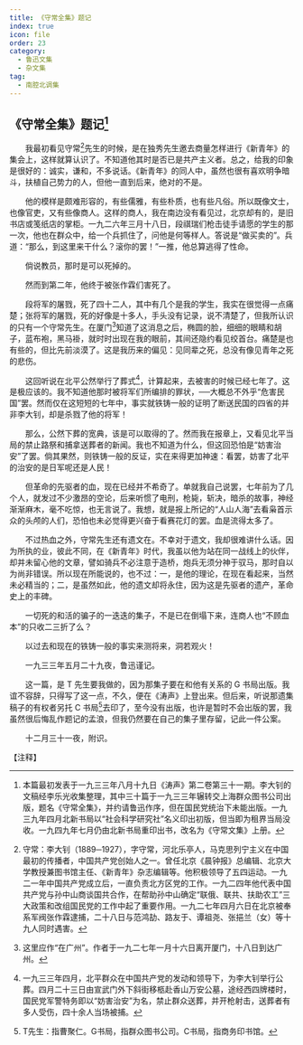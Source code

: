 ```yaml
---
title: 《守常全集》题记
index: true
icon: file
order: 23
category:
  - 鲁迅文集
  - 杂文集
tag:  
  - 南腔北调集
---
```


## 《守常全集》题记[^①]

　　我最初看见守常[^②]先生的时候，是在独秀先生邀去商量怎样进行《新青年》的集会上，这样就算认识了。不知道他其时是否已是共产主义者。总之，给我的印象是很好的：诚实，谦和，不多说话。《新青年》的同人中，虽然也很有喜欢明争暗斗，扶植自己势力的人，但他一直到后来，绝对的不是。

　　他的模样是颇难形容的，有些儒雅，有些朴质，也有些凡俗。所以既像文士，也像官吏，又有些像商人。这样的商人，我在南边没有看见过，北京却有的，是旧书店或笺纸店的掌柜。一九二六年三月十八日，段祺瑞们枪击徒手请愿的学生的那一次，他也在群众中，给一个兵抓住了，问他是何等样人。答说是“做买卖的”。兵道：“那么，到这里来干什么？滚你的罢！”一推，他总算逃得了性命。

　　倘说教员，那时是可以死掉的。

　　然而到第二年，他终于被张作霖们害死了。

　　段将军的屠戮，死了四十二人，其中有几个是我的学生，我实在很觉得一点痛楚；张将军的屠戮，死的好像是十多人，手头没有记录，说不清楚了，但我所认识的只有一个守常先生。在厦门[^③]知道了这消息之后，椭圆的脸，细细的眼睛和胡子，蓝布袍，黑马褂，就时时出现在我的眼前，其间还隐约看见绞首台。痛楚是也有些的，但比先前淡漠了。这是我历来的偏见：见同辈之死，总没有像见青年之死的悲伤。

　　这回听说在北平公然举行了葬式[^④]，计算起来，去被害的时候已经七年了。这是极应该的。我不知道他那时被将军们所编排的罪状，──大概总不外乎“危害民国”罢。然而仅在这短短的七年中，事实就铁铸一般的证明了断送民国的四省的并非李大钊，却是杀戮了他的将军！

　　那么，公然下葬的宽典，该是可以取得的了。然而我在报章上，又看见北平当局的禁止路祭和捕拿送葬者的新闻。我也不知道为什么，但这回恐怕是“妨害治安”了罢。倘其果然，则铁铸一般的反证，实在来得更加神速：看罢，妨害了北平的治安的是日军呢还是人民！

　　但革命的先驱者的血，现在已经并不希奇了。单就我自己说罢，七年前为了几个人，就发过不少激昂的空论，后来听惯了电刑，枪毙，斩决，暗杀的故事，神经渐渐麻木，毫不吃惊，也无言说了。我想，就是报上所记的“人山人海”去看枭首示众的头颅的人们，恐怕也未必觉得更兴奋于看赛花灯的罢。血是流得太多了。

　　不过热血之外，守常先生还有遗文在。不幸对于遗文，我却很难讲什么话。因为所执的业，彼此不同，在《新青年》时代，我虽以他为站在同一战线上的伙伴，却并未留心他的文章，譬如骑兵不必注意于造桥，炮兵无须分神于驭马，那时自以为尚非错误。所以现在所能说的，也不过：一，是他的理论，在现在看起来，当然未必精当的；二，是虽然如此，他的遗文却将永住，因为这是先驱者的遗产，革命史上的丰碑。

　　一切死的和活的骗子的一迭迭的集子，不是已在倒塌下来，连商人也“不顾血本”的只收二三折了么？

　　以过去和现在的铁铸一般的事实来测将来，洞若观火！

　　一九三三年五月二十九夜，鲁迅谨记。

　　这一篇，是 T 先生要我做的，因为那集子要在和他有关系的 G 书局出版。我谊不容辞，只得写了这一点，不久，便在《涛声》上登出来。但后来，听说那遗集稿子的有权者另托 C 书局[^⑤]去印了，至今没有出版，也许是暂时不会出版的罢，我虽然很后悔乱作题记的孟浪，但我仍然要在自己的集子里存留，记此一件公案。

　　十二月三十一夜，附识。

【注释】

[^①]:本篇最初发表于一九三三年八月十九日《涛声》第二卷第三十一期。李大钊的文稿经李乐光收集整理，其中三十篇于一九三三年辗转交上海群众图书公司出版，题名《守常全集》，并约请鲁迅作序，但在国民党统治下未能出版。一九三九年四月北新书局以“社会科学研究社”名义印出初版，但当即为租界当局没收。一九四九年七月仍由北新书局重印出书，改名为《守常文集》上册。

[^②]:守常：李大钊（1889─1927），字守常，河北乐亭人，马克思列宁主义在中国最初的传播者，中国共产党创始人之一。曾任北京《晨钟报》总编辑、北京大学教授兼图书馆主任、《新青年》杂志编辑等。他积极领导了五四运动。一九二一年中国共产党成立后，一直负责北方区党的工作。一九二四年他代表中国共产党与孙中山商谈国共合作，在帮助孙中山确定“联俄、联共、扶助农工”三大政策和改组国民党的工作中起了重要作用。一九二七年四月六日在北京被奉系军阀张作霖逮捕，二十八日与范鸿劼、路友于、谭祖尧、张挹兰（女）等十九人同时遇害。

[^③]:这里应作“在广州”。作者于一九二七年一月十六日离开厦门，十八日到达广州。

[^④]:一九三三年四月，北平群众在中国共产党的发动和领导下，为李大钊举行公葬。四月二十三日由宣武门外下斜街移柩赴香山万安公墓，途经西四牌楼时，国民党军警特务即以“妨害治安”为名，禁止群众送葬，并开枪射击，送葬者有多人受伤，四十余人当场被捕。

[^⑤]:T先生：指曹聚仁。G书局，指群众图书公司。C书局，指商务印书馆。
